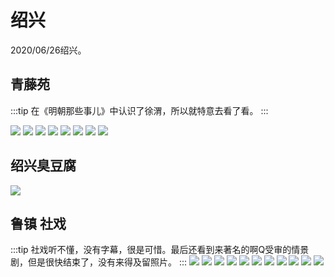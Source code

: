 # 绍兴
2020/06/26绍兴。

## 青藤苑
:::tip
在《明朝那些事儿》中认识了徐渭，所以就特意去看了看。
:::
<!-- ![](/photography/绍兴/青藤1.jpg) -->
![](http://cdn.clinan.xyz/青藤1.jpg)
![](http://cdn.clinan.xyz/青藤2.jpg)
![](http://cdn.clinan.xyz/青藤3.jpg)
![](http://cdn.clinan.xyz/青藤4.jpg)
![](http://cdn.clinan.xyz/青藤5.jpg)
![](http://cdn.clinan.xyz/青藤6.jpg)
![](http://cdn.clinan.xyz/青藤7.jpg)
![](http://cdn.clinan.xyz/青藤8.jpg)

## 绍兴臭豆腐
![](http://cdn.clinan.xyz/臭豆腐.jpg)


## 鲁镇 社戏
:::tip
社戏听不懂，没有字幕，很是可惜。最后还看到来著名的啊Q受审的情景剧，但是很快结束了，没有来得及留照片。
:::
![](http://cdn.clinan.xyz/鲁镇1.jpg)
![](http://cdn.clinan.xyz/鲁镇2.jpg)
![](http://cdn.clinan.xyz/鲁镇3.jpg)
![](http://cdn.clinan.xyz/鲁镇4.jpg)
![](http://cdn.clinan.xyz/鲁镇5.jpg)
![](http://cdn.clinan.xyz/鲁镇6.jpg)
![](http://cdn.clinan.xyz/鲁镇7.jpg)
![](http://cdn.clinan.xyz/鲁镇8.jpg)
![](http://cdn.clinan.xyz/鲁镇9.jpg)
![](http://cdn.clinan.xyz/鲁镇10.jpg)
![](http://cdn.clinan.xyz/鲁镇11.jpg)